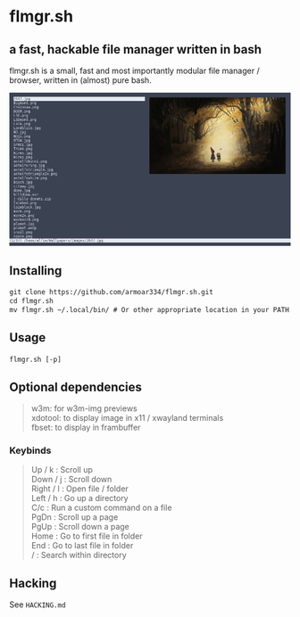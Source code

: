 # flmgr.sh
## a fast, hackable file manager written in bash
flmgr.sh is a small, fast and most importantly modular file manager / browser, written in (almost) pure bash.  

![alt text](https://raw.githubusercontent.com/armoar334/flmgr.sh/main/screenshot.png)

## Installing
```
git clone https://github.com/armoar334/flmgr.sh.git   
cd flmgr.sh  
mv flmgr.sh ~/.local/bin/ # Or other appropriate location in your PATH
```

## Usage
``flmgr.sh [-p]``

## Optional dependencies
> w3m: for w3m-img previews  
> xdotool: to display image in x11 / xwayland terminals  
> fbset: to display in frambuffer  

### Keybinds
>Up    / k : Scroll up  
>Down  / j : Scroll down  
>Right / l : Open file / folder  
>Left  / h : Go up a directory  
>C/c  : Run a custom command on a file  
>PgDn : Scroll up a page  
>PgUp : Scroll down a page  
>Home : Go to first file in folder  
>End : Go to last file in folder  
>/ : Search within directory  
  

## Hacking
See ``HACKING.md``
